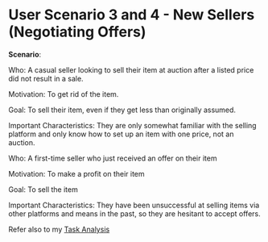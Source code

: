 # User Scenario 3 and 4 - New Sellers (Negotiating Offers)

**Scenario**: 

Who: A casual seller looking to sell their item at auction after a listed price did not result in a sale.

Motivation: To get rid of the item.

Goal: To sell their item, even if they get less than originally assumed.

Important Characteristics: They are only somewhat familiar with the selling platform and only know how to set up an item with one price, not an auction. 


Who: A first-time seller who just received an offer on their item

Motivation: To make a profit on their item

Goal: To sell the item

Important Characteristics: They have been unsuccessful at selling items via other platforms and means in the past, so they are hesitant to accept offers.


Refer also to my [Task Analysis](./assets/docs/Greenstein%20-%20Task-Analysis.docx%20(1).pdf)